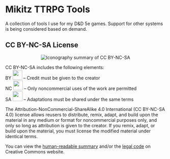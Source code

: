 # Mikitz TTRPG Tools
A collection of tools I use for my D&amp;D 5e games. Support for other systems is being considered based on demand.

## CC BY-NC-SA License
<p align="center">
  <img src="https://mirrors.creativecommons.org/presskit/buttons/88x31/png/by-nc-sa.png" alt="Iconography summary of CC BY-NC-SA">
</p>

<span style="font-weight: 400;">CC BY-NC-SA includes the following elements:<br>
BY <img loading="lazy" class="alignnone " src="https://mirrors.creativecommons.org/presskit/icons/by.xlarge.png" width="30" height="30"> – Credit must be given to the creator<br>
NC <img loading="lazy" class="alignnone " src="https://mirrors.creativecommons.org/presskit/icons/nc.xlarge.png" width="30" height="30"> – Only noncommercial uses of the work are permitted<br>
SA <img loading="lazy" class="alignnone " src="https://mirrors.creativecommons.org/presskit/icons/sa.xlarge.png" width="31" height="31"> – Adaptations must be shared under the same terms</span>

The Attribution-NonCommercial-ShareAlike 4.0 International (CC BY-NC-SA 4.0) license allows reusers to distribute, remix, adapt, and build upon the material in any medium or format for noncommercial purposes only, and only so long as attribution is given to the creator. If you remix, adapt, or build upon the material, you must license the modified material under identical terms. 

You can view the [human-readable summary](https://creativecommons.org/licenses/by-nc-sa/4.0/) and/or the [legal code](https://creativecommons.org/licenses/by-nc-sa/4.0/legalcode) on Creative Commons website.
